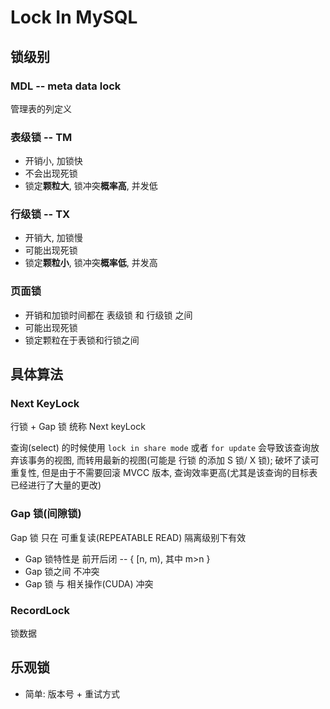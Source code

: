 # Lock In MySQL

## 锁级别

### MDL -- meta data lock

管理表的列定义

### 表级锁 -- TM

- 开销小, 加锁快
- 不会出现死锁
- 锁定**颗粒大**, 锁冲突**概率高**, 并发低

### 行级锁 -- TX

- 开销大, 加锁慢
- 可能出现死锁
- 锁定**颗粒小**, 锁冲突**概率低**, 并发高

### 页面锁

- 开销和加锁时间都在 表级锁 和 行级锁 之间
- 可能出现死锁
- 锁定颗粒在于表锁和行锁之间

## 具体算法

### Next KeyLock

行锁 + Gap 锁 统称 Next keyLock

查询(select) 的时候使用 `lock in share mode` 或者 `for update` 会导致该查询放弃该事务的视图, 而转用最新的视图(可能是 行锁 的添加 S 锁/ X 锁); 破坏了读可重复性, 但是由于不需要回滚 MVCC 版本, 查询效率更高(尤其是该查询的目标表已经进行了大量的更改)

### Gap 锁(间隙锁)

Gap 锁 只在 可重复读(REPEATABLE READ) 隔离级别下有效

- Gap 锁特性是 前开后闭 -- { [n, m), 其中 m>n }
- Gap 锁之间 不冲突
- Gap 锁 与 相关操作(CUDA) 冲突

### RecordLock

锁数据

## 乐观锁

- 简单: 版本号 + 重试方式
